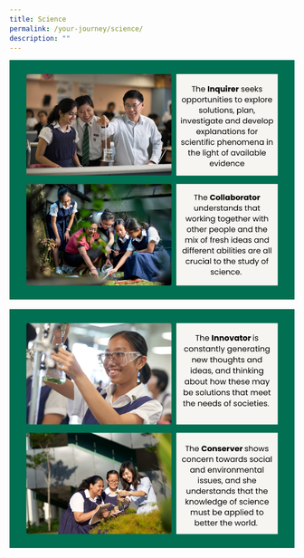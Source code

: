 ```yaml
---
title: Science
permalink: /your-journey/science/
description: ""
---
```

![](/images/science1.png)

![](/images/science2.png)
